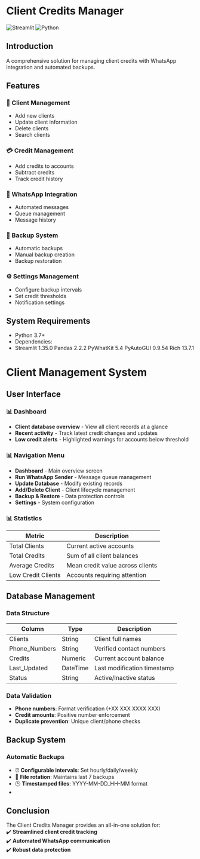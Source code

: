 # Client Credits Manager

![Streamlit](https://img.shields.io/badge/Streamlit-FF4B4B?style=for-the-badge&logo=Streamlit&logoColor=white)
![Python](https://img.shields.io/badge/Python-3776AB?style=for-the-badge&logo=python&logoColor=white)

## Introduction
A comprehensive solution for managing client credits with WhatsApp integration and automated backups.

## Features

### 📌 Client Management
- Add new clients
- Update client information
- Delete clients
- Search clients

### 💳 Credit Management
- Add credits to accounts
- Subtract credits
- Track credit history

### 📱 WhatsApp Integration
- Automated messages
- Queue management
- Message history

### 💾 Backup System
- Automatic backups
- Manual backup creation
- Backup restoration

### ⚙️ Settings Management
- Configure backup intervals
- Set credit thresholds
- Notification settings

## System Requirements
- Python 3.7+
- Dependencies:
- Streamlit 1.35.0
Pandas 2.2.2
PyWhatKit 5.4
PyAutoGUI 0.9.54
Rich 13.7.1

# Client Management System

## User Interface

### 📊 Dashboard
- **Client database overview** - View all client records at a glance  
- **Recent activity** - Track latest credit changes and updates  
- **Low credit alerts** - Highlighted warnings for accounts below threshold  

### 📊 Navigation Menu
- **Dashboard** - Main overview screen  
- **Run WhatsApp Sender** - Message queue management  
- **Update Database** - Modify existing records  
- **Add/Delete Client** - Client lifecycle management  
- **Backup & Restore** - Data protection controls  
- **Settings** - System configuration  

### 📊 Statistics
| Metric | Description |
|--------|-------------|
| Total Clients | Current active accounts |
| Total Credits | Sum of all client balances |
| Average Credits | Mean credit value across clients |
| Low Credit Clients | Accounts requiring attention |

## Database Management

### Data Structure
| Column | Type | Description |
|--------|------|-------------|
| Clients | String | Client full names |
| Phone_Numbers | String | Verified contact numbers |
| Credits | Numeric | Current account balance |
| Last_Updated | DateTime | Last modification timestamp |
| Status | String | Active/Inactive status |

### Data Validation
- **Phone numbers**: Format verification (+XX XXX XXXX XXX)  
- **Credit amounts**: Positive number enforcement  
- **Duplicate prevention**: Unique client/phone checks  

## Backup System

### Automatic Backups
- ⏰ **Configurable intervals**: Set hourly/daily/weekly  
- 🔄 **File rotation**: Maintains last 7 backups  
- 🕒 **Timestamped files**: YYYY-MM-DD_HH-MM format
- 
## Conclusion  
The Client Credits Manager provides an all-in-one solution for:  
✔️ **Streamlined client credit tracking**  
✔️ **Automated WhatsApp communication**  
✔️ **Robust data protection**  

